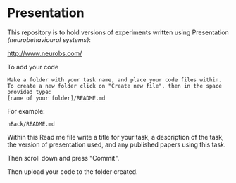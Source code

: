 # Presentation

This repository is to hold versions of experiments written using Presentation _(neurobehavioural systems)_: 

http://www.neurobs.com/

To add your code
	
	Make a folder with your task name, and place your code files within.
	To create a new folder click on "Create new file", then in the space provided type:
	[name of your folder]/README.md

For example:

	nBack/README.md

Within this Read me file write a title for your task, a description of the task, the version of presentation used, and any published papers using this task.

Then scroll down and press "Commit".

Then upload your code to the folder created.
